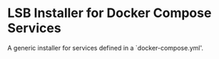 # LSB Installer for Docker Compose Services

A generic installer for services defined in a `docker-compose.yml'.


